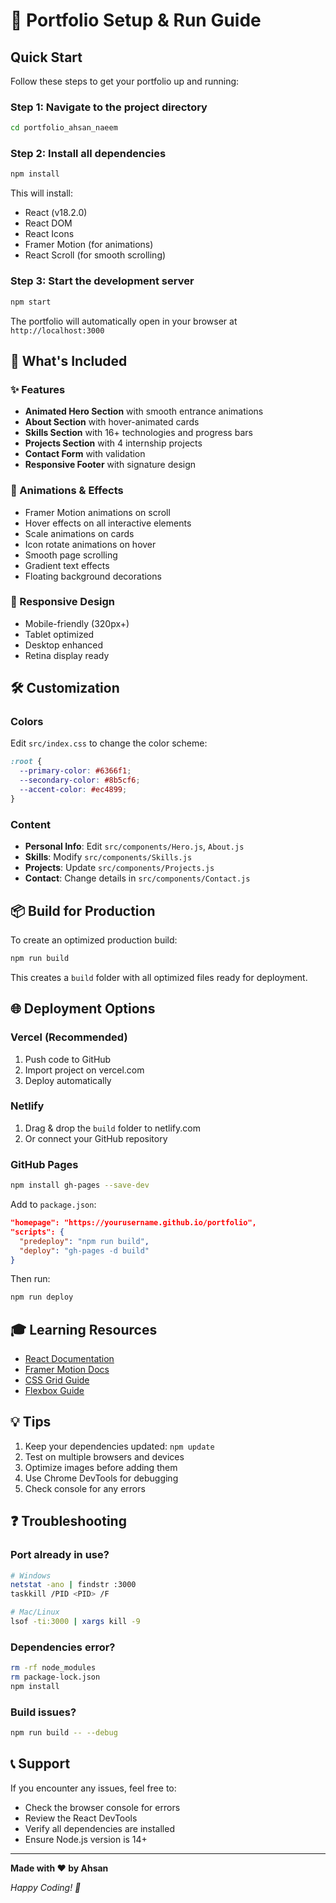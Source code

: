 # 🚀 Portfolio Setup & Run Guide

## Quick Start

Follow these steps to get your portfolio up and running:

### Step 1: Navigate to the project directory
```bash
cd portfolio_ahsan_naeem
```

### Step 2: Install all dependencies
```bash
npm install
```

This will install:
- React (v18.2.0)
- React DOM
- React Icons
- Framer Motion (for animations)
- React Scroll (for smooth scrolling)

### Step 3: Start the development server
```bash
npm start
```

The portfolio will automatically open in your browser at `http://localhost:3000`

## 🎯 What's Included

### ✨ Features
- **Animated Hero Section** with smooth entrance animations
- **About Section** with hover-animated cards
- **Skills Section** with 16+ technologies and progress bars
- **Projects Section** with 4 internship projects
- **Contact Form** with validation
- **Responsive Footer** with signature design

### 🎨 Animations & Effects
- Framer Motion animations on scroll
- Hover effects on all interactive elements
- Scale animations on cards
- Icon rotate animations on hover
- Smooth page scrolling
- Gradient text effects
- Floating background decorations

### 📱 Responsive Design
- Mobile-friendly (320px+)
- Tablet optimized
- Desktop enhanced
- Retina display ready

## 🛠️ Customization

### Colors
Edit `src/index.css` to change the color scheme:
```css
:root {
  --primary-color: #6366f1;
  --secondary-color: #8b5cf6;
  --accent-color: #ec4899;
}
```

### Content
- **Personal Info**: Edit `src/components/Hero.js`, `About.js`
- **Skills**: Modify `src/components/Skills.js`
- **Projects**: Update `src/components/Projects.js`
- **Contact**: Change details in `src/components/Contact.js`

## 📦 Build for Production

To create an optimized production build:

```bash
npm run build
```

This creates a `build` folder with all optimized files ready for deployment.

## 🌐 Deployment Options

### Vercel (Recommended)
1. Push code to GitHub
2. Import project on vercel.com
3. Deploy automatically

### Netlify
1. Drag & drop the `build` folder to netlify.com
2. Or connect your GitHub repository

### GitHub Pages
```bash
npm install gh-pages --save-dev
```

Add to `package.json`:
```json
"homepage": "https://yourusername.github.io/portfolio",
"scripts": {
  "predeploy": "npm run build",
  "deploy": "gh-pages -d build"
}
```

Then run:
```bash
npm run deploy
```

## 🎓 Learning Resources

- [React Documentation](https://react.dev/)
- [Framer Motion Docs](https://www.framer.com/motion/)
- [CSS Grid Guide](https://css-tricks.com/snippets/css/complete-guide-grid/)
- [Flexbox Guide](https://css-tricks.com/snippets/css/a-guide-to-flexbox/)

## 💡 Tips

1. Keep your dependencies updated: `npm update`
2. Test on multiple browsers and devices
3. Optimize images before adding them
4. Use Chrome DevTools for debugging
5. Check console for any errors

## ❓ Troubleshooting

### Port already in use?
```bash
# Windows
netstat -ano | findstr :3000
taskkill /PID <PID> /F

# Mac/Linux
lsof -ti:3000 | xargs kill -9
```

### Dependencies error?
```bash
rm -rf node_modules
rm package-lock.json
npm install
```

### Build issues?
```bash
npm run build -- --debug
```

## 📞 Support

If you encounter any issues, feel free to:
- Check the browser console for errors
- Review the React DevTools
- Verify all dependencies are installed
- Ensure Node.js version is 14+

---

**Made with ❤️ by Ahsan**

*Happy Coding! 🎉*
